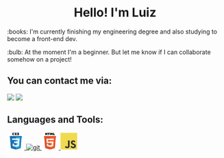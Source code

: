 <h1 align=center>Hello! I'm Luiz</h1>

<p>:books: I'm currently finishing my engineering degree and also studying to become a front-end dev.</p>
<p>:bulb: At the moment I'm a beginner. But let me know if I can collaborate somehow on a project!</p>

<h2>You can contact me via:</h2>
<a target="_blank" href="https://www.linkedin.com/in/luiz-felipe-da-silva-pereira-1590a1142/"><img src="https://img.shields.io/badge/-Luiz%20Felipe-blue?logo=LinkedIn&link=https://www.linkedin.com/in/luiz-felipe-da-silva-pereira-1590a1142/"></a></li>
<a href="mailto:luizfspereira@outlook.com"><img src="https://img.shields.io/badge/-luizfspereira%40outlook.com-blue?logo=MicrosoftOutlook&link=mailto:luizfspereira@outlook.com"><a/>

<h2>Languages and Tools:</h2>
<a href="https://www.w3schools.com/css/" target="_blank"> <img src="https://raw.githubusercontent.com/devicons/devicon/master/icons/css3/css3-original-wordmark.svg" alt="css3" width="40" height="40"/> <a href="https://git-scm.com/" target="_blank"> <img src="https://www.vectorlogo.zone/logos/git-scm/git-scm-icon.svg" alt="git" width="40" height="40"/> <a href="https://www.w3.org/html/" target="_blank"> <img src="https://raw.githubusercontent.com/devicons/devicon/master/icons/html5/html5-original-wordmark.svg" alt="html5" width="40" height="40"/> <a href="https://developer.mozilla.org/en-US/docs/Web/JavaScript" target="_blank"> <img src="https://raw.githubusercontent.com/devicons/devicon/master/icons/javascript/javascript-original.svg" alt="javascript" width="40" height="40"/>

